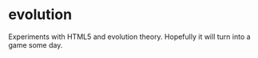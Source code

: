 # evolution
Experiments with HTML5 and evolution theory. Hopefully it will turn into a game some day.
